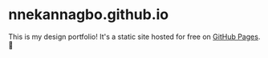 # nnekannagbo.github.io

This is my design portfolio! It's a static site hosted for free on [GitHub Pages](https://pages.github.com/). 🎉
